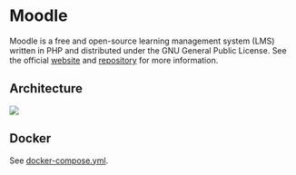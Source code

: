 # Moodle

Moodle is a free and open-source learning management system (LMS) written in PHP and distributed under the GNU General Public License. See the official [website](https://moodle.org/) and [repository](https://git.in.moodle.com/moodle/moodle) for more information.

## Architecture

<img src="https://github.com/bunkerity/bunkerized-nginx/blob/master/examples/moodle/architecture.png?raw=true" />

## Docker

See [docker-compose.yml](https://github.com/bunkerity/bunkerized-nginx/blob/master/examples/moodle/docker-compose.yml).
